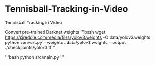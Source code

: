 # Tennisball-Tracking-in-Video
Tennisball Tracking in Video




Convert pre-trained Darknet weights
'''bash
wget https://pjreddie.com/media/files/yolov3.weights -O data/yolov3.weights
python convert.py --weights ./data/yolov3.weights --output ./checkpoints/yolov3.tf
'''



'''bash
python src/main.py
'''

